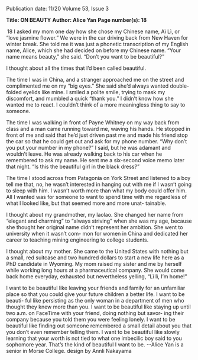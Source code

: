 Publication date: 11/20
Volume 53, Issue 3

**Title: ON BEAUTY**
**Author: Alice Yan**
**Page number(s): 18**

 18
I 
asked my mom one day how she chose my Chinese 
name, Aì Lì, or “love jasmine flower.” We were in 
the car driving back from New Haven for winter break. 
She told me it was just a phonetic transcription of my 
English name, Alice, which she had decided on before 
my Chinese name. “Your name means beauty,” she 
said. “Don’t you want to be beautiful?”


I thought about all the times that I’d been called 
beautiful.


The time I was in China, and a stranger approached 
me on the street and complimented me on my “big 
eyes.” She said she’d always wanted double-folded 
eyelids like mine. I smiled a polite smile, trying to 
mask my discomfort, and mumbled a quick “thank 
you.” I didn’t know how she wanted me to react. I 
couldn’t think of a more meaningless thing to say to 
someone. 


The time I was walking in front of Payne Whitney 
on my way back from class and a man came running 
toward me, waving his hands. He stopped in front of 
me and said that he’d just driven past me and made 
his friend stop the car so that he could get out and 
ask for my phone number. “Why don’t you put your 
number in my phone?” I said, but he was adamant 
and wouldn’t leave. He was already walking back to 
his car when he remembered to ask my name.  He 
sent me a six-second voice memo later that night. “Is 
this the beautiful girl in the black dress?”


The time I stood across from Patagonia on York 
Street and listened to a boy tell me that, no, he wasn’t 
interested in hanging out with me if I wasn’t going to 
sleep with him. I wasn’t worth more than what my 
body could offer him. All I wanted was for someone 
to want to spend time with me regardless of what I 
looked like, but that seemed more and more unat-
tainable. 


I thought about my grandmother, my laolao. She 
changed her name from “elegant and charming” 
to “always striving” when she was my age, because 
she thought her original name didn’t represent her 
ambition. She went to university when it wasn’t com-
mon for women in China and dedicated her career 
to teaching mining engineering to college students.


I thought about my mother. She came to the 
United States with nothing but a small, red suitcase 
and two hundred dollars to start a new life here as 
a PhD candidate in Wyoming. My mom raised my 
sister and me by herself while working long hours at 
a pharmaceutical company.  She would come back 
home everyday, exhausted but nevertheless yelling, 
“Lì lì, I’m home!”


I want to be beautiful like leaving your friends and 
family for an unfamiliar place so that you could give 
your future children a better life. I want to be beauti-
ful like persisting as the only woman in a department 
of men who thought they knew more than you. I 
want to be beautiful like staying up until two a.m. on 
FaceTime with your friend, doing nothing but savor-
ing their company because you told them you were 
feeling lonely. I want to be beautiful like finding out 
someone remembered a small detail about you that 
you don’t even remember telling them. I want to be 
beautiful like slowly learning that your worth is not 
tied to what one imbecilic boy said to you sophomore 
year. That’s the kind of beautiful I want to be.
--Alice Yan is a senior in Morse College.
design by Annli Nakayama